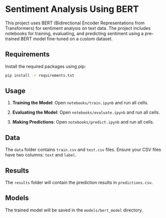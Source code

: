 # Sentiment Analysis Using BERT

This project uses BERT (Bidirectional Encoder Representations from Transformers) for sentiment analysis on text data. The project includes notebooks for training, evaluating, and predicting sentiment using a pre-trained BERT model fine-tuned on a custom dataset.


## Requirements

Install the required packages using pip:
```bash
pip install -r requirements.txt
```


## Usage

1. **Training the Model**:
    Open `notebooks/train.ipynb` and run all cells.

2. **Evaluating the Model**:
    Open `notebooks/evaluate.ipynb` and run all cells.

3. **Making Predictions**:
    Open `notebooks/predict.ipynb` and run all cells.

## Data

The `data` folder contains `train.csv` and `test.csv` files. Ensure your CSV files have two columns: `text` and `label`.

## Results

The `results` folder will contain the prediction results in `predictions.csv`.

## Models

The trained model will be saved in the `models/bert_model` directory.




